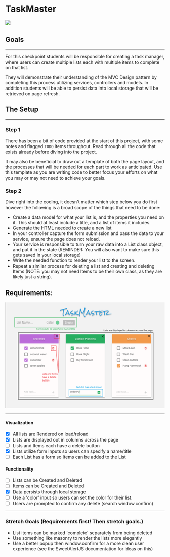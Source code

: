 # TaskMaster

![](https://colterreed.com/wp-content/uploads/2015/10/Abhaken-einer-Todoliste.jpeg)

## Goals

<hr>
For this checkpoint students will be responsible for creating a task manager, where users can create multiple lists each with multiple items to complete on that list.

They will demonstrate their understanding of the MVC Design pattern by completing this process utilizing services, controllers and models. In addition students will be able to persist data into local storage that will be retrieved on page refresh.

## The Setup

<hr>

### Step 1

There has been a bit of code provided at the start of this project, with some notes and flagged `TODO` items throughout. Read through all the code that exists already before diving into the project.

It may also be beneficial to draw out a template of both the page layout, and the processes that will be needed for each part to work as anticipated. Use this template as you are writing code to better focus your efforts on what you may or may not need to achieve your goals.

### Step 2

Dive right into the coding, it doesn't matter which step below you do first however the following is a broad scope of the things that need to be done:

- Create a data model for what your list is, and the properties you need on it. This should at least include a title, and a list of items it includes.
- Generate the HTML needed to create a new list
- In your controller capture the form submission and pass the data to your service, ensure the page does not reload.
- Your service is responsible to turn your raw data into a List class object, and put it in the state (REMINDER: You will also want to make sure this gets saved in your local storage)
- Write the needed function to render your list to the screen.
- Repeat a similar process for deleting a list and creating and deleting Items (NOTE: you may not need Items to be their own class, as they are likely just a string).

## Requirements:
![](./TaskMaster.png)
<hr>

#### Visualization

- [X] All lists are Rendered on load/reload
- [X] Lists are displayed out in columns across the page
- [ ] Lists and Items each have a delete button
- [X] Lists utilize form inputs so users can specify a name/title
- [ ] Each List has a form so Items can be added to the List

#### Functionality

- [ ] Lists can be Created and Deleted
- [ ] Items can be Created and Deleted
- [X] Data persists through local storage
- [ ] Use a 'color' input so users can set the color for their list.
- [ ] Users are prompted to confirm any delete (search window.confirm)

<hr>

### Stretch Goals (Requirements first! Then stretch goals.)

- List items can be marked 'complete' separately from being deleted
- Use something like masonry to render the lists more elegantly
- Use a better popup then window.confirm for a more clean user experience (see the SweetAlertJS documentation for ideas on this)
